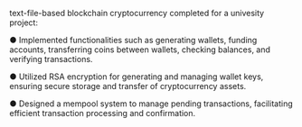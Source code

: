 text-file-based blockchain cryptocurrency completed for a univesity project:

● Implemented functionalities such as generating wallets, funding accounts, transferring coins
between wallets, checking balances, and verifying transactions.

● Utilized RSA encryption for generating and managing wallet keys, ensuring secure storage and
transfer of cryptocurrency assets.

● Designed a mempool system to manage pending transactions, facilitating efficient transaction
processing and confirmation.
